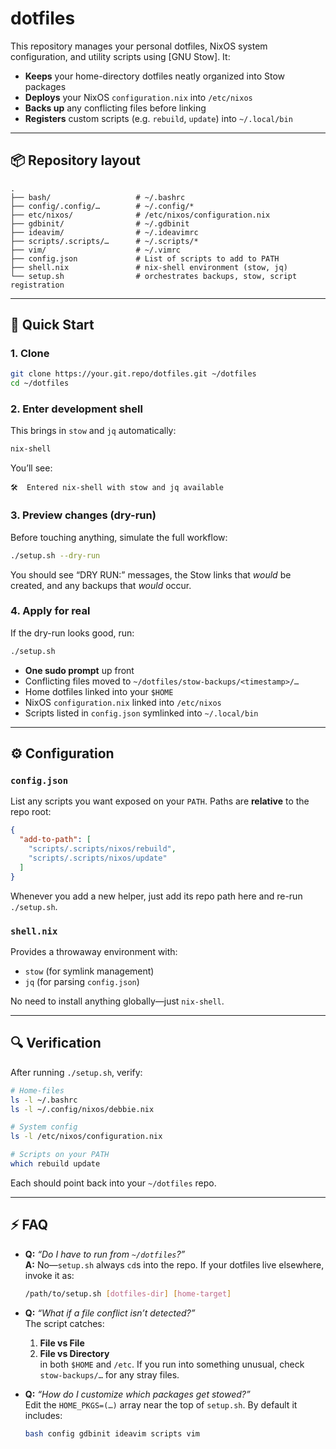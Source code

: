 # dotfiles

This repository manages your personal dotfiles, NixOS system configuration, and utility scripts using [GNU Stow]. It:

- **Keeps** your home-directory dotfiles neatly organized into Stow packages  
- **Deploys** your NixOS `configuration.nix` into `/etc/nixos`  
- **Backs up** any conflicting files before linking  
- **Registers** custom scripts (e.g. `rebuild`, `update`) into `~/.local/bin`

---

## 📦 Repository layout

```
.
├── bash/                   # ~/.bashrc
├── config/.config/…        # ~/.config/*
├── etc/nixos/              # /etc/nixos/configuration.nix
├── gdbinit/                # ~/.gdbinit
├── ideavim/                # ~/.ideavimrc
├── scripts/.scripts/…      # ~/.scripts/*
├── vim/                    # ~/.vimrc
├── config.json             # List of scripts to add to PATH
├── shell.nix               # nix-shell environment (stow, jq)
└── setup.sh                # orchestrates backups, stow, script registration
```

---

## 🚀 Quick Start

### 1. Clone

```bash
git clone https://your.git.repo/dotfiles.git ~/dotfiles
cd ~/dotfiles
```

### 2. Enter development shell

This brings in `stow` and `jq` automatically:

```bash
nix-shell
```

You’ll see:

```
🛠  Entered nix-shell with stow and jq available
```

### 3. Preview changes (dry-run)

Before touching anything, simulate the full workflow:

```bash
./setup.sh --dry-run
```

You should see “DRY RUN:” messages, the Stow links that _would_ be created, and any backups that _would_ occur.

### 4. Apply for real

If the dry-run looks good, run:

```bash
./setup.sh
```

- **One sudo prompt** up front  
- Conflicting files moved to `~/dotfiles/stow-backups/<timestamp>/…`  
- Home dotfiles linked into your `$HOME`  
- NixOS `configuration.nix` linked into `/etc/nixos`  
- Scripts listed in `config.json` symlinked into `~/.local/bin`

---

## ⚙️ Configuration

### `config.json`

List any scripts you want exposed on your `PATH`. Paths are **relative** to the repo root:

```json
{
  "add-to-path": [
    "scripts/.scripts/nixos/rebuild",
    "scripts/.scripts/nixos/update"
  ]
}
```

Whenever you add a new helper, just add its repo path here and re-run `./setup.sh`.

### `shell.nix`

Provides a throwaway environment with:

- `stow`  (for symlink management)  
- `jq`    (for parsing `config.json`)  

No need to install anything globally—just `nix-shell`.

---

## 🔍 Verification

After running `./setup.sh`, verify:

```bash
# Home-files
ls -l ~/.bashrc
ls -l ~/.config/nixos/debbie.nix

# System config
ls -l /etc/nixos/configuration.nix

# Scripts on your PATH
which rebuild update
```

Each should point back into your `~/dotfiles` repo.

---

## ⚡ FAQ

- **Q:** _“Do I have to run from `~/dotfiles`?”_  
  **A:** No—`setup.sh` always `cd`s into the repo. If your dotfiles live elsewhere, invoke it as:
  ```bash
  /path/to/setup.sh [dotfiles-dir] [home-target]
  ```

- **Q:** _“What if a file conflict isn’t detected?”_  
  The script catches:
  1. **File vs File**  
  2. **File vs Directory**  
  in both `$HOME` and `/etc`. If you run into something unusual, check `stow-backups/…` for any stray files.

- **Q:** _“How do I customize which packages get stowed?”_  
  Edit the `HOME_PKGS=(…)` array near the top of `setup.sh`. By default it includes:
  ```bash
  bash config gdbinit ideavim scripts vim
  ```


